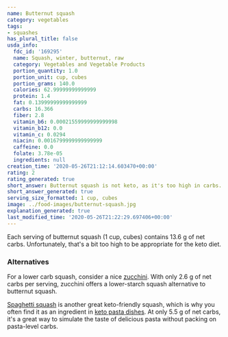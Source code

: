 ```yaml
---
name: Butternut squash
category: vegetables
tags:
- squashes
has_plural_title: false
usda_info:
  fdc_id: '169295'
  name: Squash, winter, butternut, raw
  category: Vegetables and Vegetable Products
  portion_quantity: 1.0
  portion_unit: cup, cubes
  portion_grams: 140.0
  calories: 62.99999999999999
  protein: 1.4
  fat: 0.13999999999999999
  carbs: 16.366
  fiber: 2.8
  vitamin_b6: 0.00021559999999999998
  vitamin_b12: 0.0
  vitamin_c: 0.0294
  niacin: 0.0016799999999999999
  caffeine: 0.0
  folate: 3.78e-05
  ingredients: null
creation_time: '2020-05-26T21:12:14.603470+00:00'
rating: 2
rating_generated: true
short_answer: Butternut squash is not keto, as it's too high in carbs.
short_answer_generated: true
serving_size_formatted: 1 cup, cubes
image: ../food-images/butternut-squash.jpg
explanation_generated: true
last_modified_time: '2020-05-26T21:22:29.697406+00:00'
---
```

Each serving of butternut squash (1 cup, cubes) contains 13.6 g of net carbs. Unfortunately, that's a bit too high to be appropriate for the keto diet.

### Alternatives

For a lower carb squash, consider a nice [zucchini](/zucchini). With only 2.6 g of net carbs per serving, zucchini offers a lower-starch squash alternative to butternut squash.

[Spaghetti squash](/spaghetti-squash) is another great keto-friendly squash, which is why you often find it as an ingredient in [keto pasta dishes](https://recipe-search.isitketo.org/?q="spaghetti%20squash"&category=entree). At only 5.5 g of net carbs, it's a great way to simulate the taste of delicious pasta without packing on pasta-level carbs.
